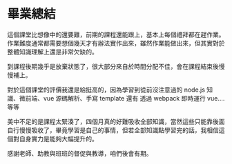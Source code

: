 # 畢業總結

這個課堂比想像中的還要難，前期的課程還能跟上，基本上每個禮拜都在趕作業。
作業難度通常都需要想個幾天才有辦法實作出來，雖然作業能做出來，但其實對於整體知識理解上還是非常欠缺的。

到課程後期幾乎是放棄狀態了，很大部分來自於時間分配不佳，會在課程結束後慢慢補上。

對於這個課堂的評價我還是給挺高的，因為學習到從前沒注意過的 node.js 知識、微前端、vue 源碼解析、手寫 template 還有 透過 webpack 即時運行 vue....等等

美中不足的是課程太緊湊了，四個月真的好難吸收全部知識，當然這些只能靠後面自行慢慢吸收了，畢竟學習是自己的事情，但若全部知識點學習完的話，我相信這個對自身實力是能夠大幅提升的。

感謝老師、助教與班班的督促與教導，咱們後會有期。
